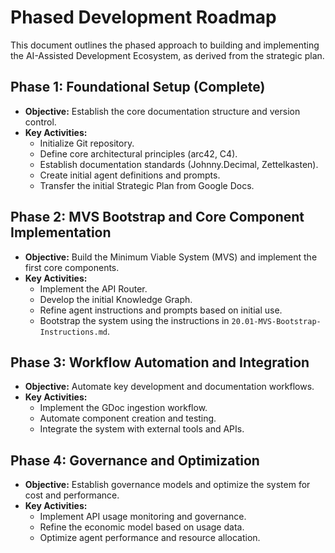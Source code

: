# Phased Development Roadmap

This document outlines the phased approach to building and implementing the AI-Assisted Development Ecosystem, as derived from the strategic plan.

## Phase 1: Foundational Setup (Complete)

*   **Objective:** Establish the core documentation structure and version control.
*   **Key Activities:**
    *   Initialize Git repository.
    *   Define core architectural principles (arc42, C4).
    *   Establish documentation standards (Johnny.Decimal, Zettelkasten).
    *   Create initial agent definitions and prompts.
    *   Transfer the initial Strategic Plan from Google Docs.

## Phase 2: MVS Bootstrap and Core Component Implementation

*   **Objective:** Build the Minimum Viable System (MVS) and implement the first core components.
*   **Key Activities:**
    *   Implement the API Router.
    *   Develop the initial Knowledge Graph.
    *   Refine agent instructions and prompts based on initial use.
    *   Bootstrap the system using the instructions in `20.01-MVS-Bootstrap-Instructions.md`.

## Phase 3: Workflow Automation and Integration

*   **Objective:** Automate key development and documentation workflows.
*   **Key Activities:**
    *   Implement the GDoc ingestion workflow.
    *   Automate component creation and testing.
    *   Integrate the system with external tools and APIs.

## Phase 4: Governance and Optimization

*   **Objective:** Establish governance models and optimize the system for cost and performance.
*   **Key Activities:**
    *   Implement API usage monitoring and governance.
    *   Refine the economic model based on usage data.
    *   Optimize agent performance and resource allocation.

